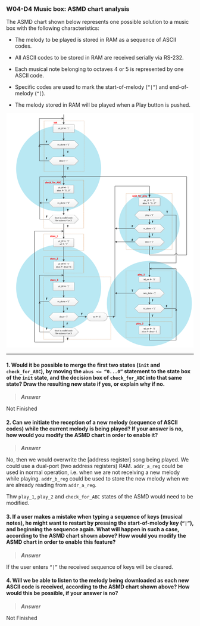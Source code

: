 ### W04-D4 Music box: ASMD chart analysis


The ASMD chart shown below represents one possible solution to a music box with the following characteristics:

* The melody to be played is stored in RAM as a sequence of ASCII codes.

* All ASCII codes to be stored in RAM are received serially via RS-232.

* Each musical note belonging to octaves 4 or 5 is represented by one ASCII code.

* Specific codes are used to mark the start-of-melody (`“|”`) and end-of-melody (`“]`).

* The melody stored in RAM will be played when a Play button is pushed.


<img src="/Resources/images/w4d4.png" alt="drawing" width="600"/>

----

#### 1. Would it be possible to merge the first two states (`init` and `check_for_ABC`), by moving the `abus <= “0...0”` statement to the state box of the `init` state, and the decision box of `check_for_ABC` into that same state? Draw the resulting new state if yes, or explain why if no.

>***Answer***

Not Finished

#### 2. Can we initiate the reception of a new melody (sequence of ASCII codes) while the current melody is being played? If your answer is no, how would you modify the ASMD chart in order to enable it? 

>***Answer***

No, then we would overwrite the [address register] song being played. We could use a dual-port (two address registers) RAM.
`addr_a_reg` could be used in normal operation, i.e. when we are not receiving a new melody while playing. `addr_b_reg` could be used to store the new melody when we are already reading from `addr_a_reg`.

Thw `play_1`, `play_2` and `check_for_ABC` states of the ASMD would need to be modified.

#### 3. If a user makes a mistake when typing a sequence of keys (musical notes), he might want to restart by pressing the start-of-melody key (`“|”`), and beginning the sequence again. What will happen in such a case, according to the ASMD chart shown above? How would you modify the ASMD chart in order to enable this feature?

>***Answer***

If the user enters `“|”` the received sequence of keys will be cleared.

#### 4. Will we be able to listen to the melody being downloaded as each new ASCII code is received, according to the ASMD chart shown above? How would this be possible, if your answer is no?

>***Answer***

Not Finished

